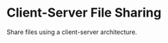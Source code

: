 Client-Server File Sharing
=======================

Share files using a client-server architecture.
